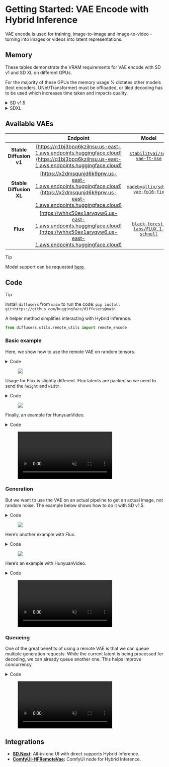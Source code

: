 # Getting Started: VAE Encode with Hybrid Inference

VAE encode is used for training, image-to-image and image-to-video - turning into images or videos into latent representations.

## Memory

These tables demonstrate the VRAM requirements for VAE encode with SD v1 and SD XL on different GPUs.

For the majority of these GPUs the memory usage % dictates other models (text encoders, UNet/Transformer) must be offloaded, or tiled decoding has to be used which increases time taken and impacts quality.

<details><summary>SD v1.5</summary>

| GPU | Resolution | Time (seconds) | Memory (%) | Tiled Time (secs) | Tiled Memory (%) |
| --- | --- | --- | --- | --- | --- |
TODO

</details>

<details><summary>SDXL</summary>

| GPU | Resolution | Time (seconds) | Memory Consumed (%) | Tiled Time (seconds) | Tiled Memory (%) |
| --- | --- | --- | --- | --- | --- |
TODO

</details>

## Available VAEs

|   | **Endpoint** | **Model** |
|:-:|:-----------:|:--------:|
| **Stable Diffusion v1** | [https://q1bj3bpq6kzilnsu.us-east-1.aws.endpoints.huggingface.cloud](https://q1bj3bpq6kzilnsu.us-east-1.aws.endpoints.huggingface.cloud) | [`stabilityai/sd-vae-ft-mse`](https://hf.co/stabilityai/sd-vae-ft-mse) |
| **Stable Diffusion XL** | [https://x2dmsqunjd6k9prw.us-east-1.aws.endpoints.huggingface.cloud](https://x2dmsqunjd6k9prw.us-east-1.aws.endpoints.huggingface.cloud) | [`madebyollin/sdxl-vae-fp16-fix`](https://hf.co/madebyollin/sdxl-vae-fp16-fix) |
| **Flux** | [https://whhx50ex1aryqvw6.us-east-1.aws.endpoints.huggingface.cloud](https://whhx50ex1aryqvw6.us-east-1.aws.endpoints.huggingface.cloud) | [`black-forest-labs/FLUX.1-schnell`](https://hf.co/black-forest-labs/FLUX.1-schnell) |


> [!TIP]
> Model support can be requested [here](https://github.com/huggingface/diffusers/issues/new?template=remote-vae-pilot-feedback.yml).


## Code

> [!TIP]
> Install `diffusers` from `main` to run the code: `pip install git+https://github.com/huggingface/diffusers@main`


A helper method simplifies interacting with Hybrid Inference.

```python
from diffusers.utils.remote_utils import remote_encode
```

### Basic example

Here, we show how to use the remote VAE on random tensors.

<details><summary>Code</summary>

```python
image = remote_decode(
    endpoint="https://q1bj3bpq6kzilnsu.us-east-1.aws.endpoints.huggingface.cloud/",
    tensor=torch.randn([1, 4, 64, 64], dtype=torch.float16),
    scaling_factor=0.18215,
)
```

</details>

<figure class="image flex flex-col items-center justify-center text-center m-0 w-full">
<img src="https://huggingface.co/datasets/huggingface/documentation-images/resolve/main/blog/remote_vae/output.png"/>
</figure>

Usage for Flux is slightly different. Flux latents are packed so we need to send the `height` and `width`.

<details><summary>Code</summary>

```python
image = remote_decode(
    endpoint="https://whhx50ex1aryqvw6.us-east-1.aws.endpoints.huggingface.cloud/",
    tensor=torch.randn([1, 4096, 64], dtype=torch.float16),
    height=1024,
    width=1024,
    scaling_factor=0.3611,
    shift_factor=0.1159,
)
```

</details>

<figure class="image flex flex-col items-center justify-center text-center m-0 w-full">
<img src="https://huggingface.co/datasets/huggingface/documentation-images/resolve/main/blog/remote_vae/flux_random_latent.png"/>
</figure>

Finally, an example for HunyuanVideo.

<details><summary>Code</summary>

```python
video = remote_decode(
    endpoint="https://o7ywnmrahorts457.us-east-1.aws.endpoints.huggingface.cloud/",
    tensor=torch.randn([1, 16, 3, 40, 64], dtype=torch.float16),
    output_type="mp4",
)
with open("video.mp4", "wb") as f:
    f.write(video)
```

</details>

<figure class="image flex flex-col items-center justify-center text-center m-0 w-full">
   <video
      alt="queue.mp4"
      autoplay loop autobuffer muted playsinline
    >
    <source src="https://huggingface.co/datasets/huggingface/documentation-images/resolve/main/blog/remote_vae/video_1.mp4" type="video/mp4">
  </video>
</figure>


### Generation

But we want to use the VAE on an actual pipeline to get an actual image, not random noise. The example below shows how to do it with SD v1.5. 

<details><summary>Code</summary>

```python
from diffusers import StableDiffusionPipeline

pipe = StableDiffusionPipeline.from_pretrained(
    "stable-diffusion-v1-5/stable-diffusion-v1-5",
    torch_dtype=torch.float16,
    variant="fp16",
    vae=None,
).to("cuda")

prompt = "Strawberry ice cream, in a stylish modern glass, coconut, splashing milk cream and honey, in a gradient purple background, fluid motion, dynamic movement, cinematic lighting, Mysterious"

latent = pipe(
    prompt=prompt,
    output_type="latent",
).images
image = remote_decode(
    endpoint="https://q1bj3bpq6kzilnsu.us-east-1.aws.endpoints.huggingface.cloud/",
    tensor=latent,
    scaling_factor=0.18215,
)
image.save("test.jpg")
```

</details>

<figure class="image flex flex-col items-center justify-center text-center m-0 w-full">
<img src="https://huggingface.co/datasets/huggingface/documentation-images/resolve/main/blog/remote_vae/test.jpg"/>
</figure>

Here’s another example with Flux.

<details><summary>Code</summary>

```python
from diffusers import FluxPipeline

pipe = FluxPipeline.from_pretrained(
    "black-forest-labs/FLUX.1-schnell",
    torch_dtype=torch.bfloat16,
    vae=None,
).to("cuda")

prompt = "Strawberry ice cream, in a stylish modern glass, coconut, splashing milk cream and honey, in a gradient purple background, fluid motion, dynamic movement, cinematic lighting, Mysterious"

latent = pipe(
    prompt=prompt,
    guidance_scale=0.0,
    num_inference_steps=4,
    output_type="latent",
).images
image = remote_decode(
    endpoint="https://whhx50ex1aryqvw6.us-east-1.aws.endpoints.huggingface.cloud/",
    tensor=latent,
    height=1024,
    width=1024,
    scaling_factor=0.3611,
    shift_factor=0.1159,
)
image.save("test.jpg")
```

</details>

<figure class="image flex flex-col items-center justify-center text-center m-0 w-full">
<img src="https://huggingface.co/datasets/huggingface/documentation-images/resolve/main/blog/remote_vae/test_1.jpg"/>
</figure>

Here’s an example with HunyuanVideo.

<details><summary>Code</summary>

```python
from diffusers import HunyuanVideoPipeline, HunyuanVideoTransformer3DModel

model_id = "hunyuanvideo-community/HunyuanVideo"
transformer = HunyuanVideoTransformer3DModel.from_pretrained(
    model_id, subfolder="transformer", torch_dtype=torch.bfloat16
)
pipe = HunyuanVideoPipeline.from_pretrained(
    model_id, transformer=transformer, vae=None, torch_dtype=torch.float16
).to("cuda")

latent = pipe(
    prompt="A cat walks on the grass, realistic",
    height=320,
    width=512,
    num_frames=61,
    num_inference_steps=30,
    output_type="latent",
).frames

video = remote_decode(
    endpoint="https://o7ywnmrahorts457.us-east-1.aws.endpoints.huggingface.cloud/",
    tensor=latent,
    output_type="mp4",
)

if isinstance(video, bytes):
    with open("video.mp4", "wb") as f:
        f.write(video)
```

</details>

<figure class="image flex flex-col items-center justify-center text-center m-0 w-full">
   <video
      alt="queue.mp4"
      autoplay loop autobuffer muted playsinline
    >
    <source src="https://huggingface.co/datasets/huggingface/documentation-images/resolve/main/blog/remote_vae/video.mp4" type="video/mp4">
  </video>
</figure>


### Queueing

One of the great benefits of using a remote VAE is that we can queue multiple generation requests. While the current latent is being processed for decoding, we can already queue another one. This helps improve concurrency. 


<details><summary>Code</summary>

```python
import queue
import threading
from IPython.display import display
from diffusers import StableDiffusionPipeline

def decode_worker(q: queue.Queue):
    while True:
        item = q.get()
        if item is None:
            break
        image = remote_decode(
            endpoint="https://q1bj3bpq6kzilnsu.us-east-1.aws.endpoints.huggingface.cloud/",
            tensor=item,
            scaling_factor=0.18215,
        )
        display(image)
        q.task_done()

q = queue.Queue()
thread = threading.Thread(target=decode_worker, args=(q,), daemon=True)
thread.start()

def decode(latent: torch.Tensor):
    q.put(latent)

prompts = [
    "Blueberry ice cream, in a stylish modern glass , ice cubes, nuts, mint leaves, splashing milk cream, in a gradient purple background, fluid motion, dynamic movement, cinematic lighting, Mysterious",
    "Lemonade in a glass, mint leaves, in an aqua and white background, flowers, ice cubes, halo, fluid motion, dynamic movement, soft lighting, digital painting, rule of thirds composition, Art by Greg rutkowski, Coby whitmore",
    "Comic book art, beautiful, vintage, pastel neon colors, extremely detailed pupils, delicate features, light on face, slight smile, Artgerm, Mary Blair, Edmund Dulac, long dark locks, bangs, glowing, fashionable style, fairytale ambience, hot pink.",
    "Masterpiece, vanilla cone ice cream garnished with chocolate syrup, crushed nuts, choco flakes, in a brown background, gold, cinematic lighting, Art by WLOP",
    "A bowl of milk, falling cornflakes, berries, blueberries, in a white background, soft lighting, intricate details, rule of thirds, octane render, volumetric lighting",
    "Cold Coffee with cream, crushed almonds, in a glass, choco flakes, ice cubes, wet, in a wooden background, cinematic lighting, hyper realistic painting, art by Carne Griffiths, octane render, volumetric lighting, fluid motion, dynamic movement, muted colors,",
]

pipe = StableDiffusionPipeline.from_pretrained(
    "Lykon/dreamshaper-8",
    torch_dtype=torch.float16,
    vae=None,
).to("cuda")

pipe.unet = pipe.unet.to(memory_format=torch.channels_last)
pipe.unet = torch.compile(pipe.unet, mode="reduce-overhead", fullgraph=True)

_ = pipe(
    prompt=prompts[0],
    output_type="latent",
)

for prompt in prompts:
    latent = pipe(
        prompt=prompt,
        output_type="latent",
    ).images
    decode(latent)

q.put(None)
thread.join()
```

</details>


<figure class="image flex flex-col items-center justify-center text-center m-0 w-full">
   <video
      alt="queue.mp4"
      autoplay loop autobuffer muted playsinline
    >
    <source src="https://huggingface.co/datasets/huggingface/documentation-images/resolve/main/blog/remote_vae/queue.mp4" type="video/mp4">
  </video>
</figure>

## Integrations

* **[SD.Next](https://github.com/vladmandic/sdnext):** All-in-one UI with direct supports Hybrid Inference.
* **[ComfyUI-HFRemoteVae](https://github.com/kijai/ComfyUI-HFRemoteVae):** ComfyUI node for Hybrid Inference.
